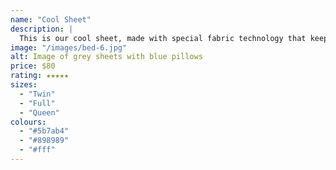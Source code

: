 ```yaml
---
name: "Cool Sheet"
description: |
  This is our cool sheet, made with special fabric technology that keeps you cool all night long.
image: "/images/bed-6.jpg"
alt: Image of grey sheets with blue pillows
price: $80
rating: ★★★★★
sizes:
  - "Twin"
  - "Full"
  - "Queen"
colours:
  - "#5b7ab4"
  - "#898989"
  - "#fff"
---
```

